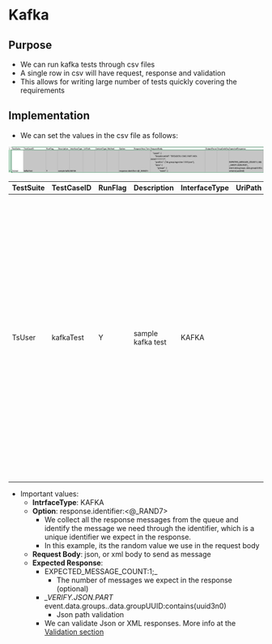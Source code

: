 # Kafka

## Purpose

* We can run kafka tests through csv files
* A single row in csv will have request, response and validation
* This allows for writing large number of tests quickly covering the requirements

## Implementation

* We can set the values in the csv file as follows:

![](<../../.gitbook/assets/image (106).png>)

| TestSuite | TestCaseID | RunFlag | Description       | InterfaceType | UriPath | ContentType | Method | Option                         | RequestHeader | TemplateFile | RequestBody                                                                                                                                                                                                                                                                                                                                                                                                                                                                                                           | OutputParam | RespCodeExp | ExpectedResponse                                                                                      | TcComments |
| --------- | ---------- | ------- | ----------------- | ------------- | ------- | ----------- | ------ | ------------------------------ | ------------- | ------------ | --------------------------------------------------------------------------------------------------------------------------------------------------------------------------------------------------------------------------------------------------------------------------------------------------------------------------------------------------------------------------------------------------------------------------------------------------------------------------------------------------------------------- | ----------- | ----------- | ----------------------------------------------------------------------------------------------------- | ---------- |
| TsUser    | kafkaTest  | Y       | sample kafka test | KAFKA         |         |             |        | response.identifier:<@\_RAND7> |               |              | { "event": { "breadcrumbId":   "BREADCRU-SING-PART-INDI-AAAA11111111", "profiles": \["de.group.ingestion-1.0.0.json"], "data": { "groups": { "event": { "breadcrumbId": "BREADCRU-SING-PART-INDI-AAAA11111111", "dataFabricId": "AAAAAAAA-AAAA-AAAA-AAAA-AAAA11111111", "domain": "PARTY", "profile": "de.group-1.0.0.json", "data": { "groupUUID": "<@\_RAND7>", "groupType": "individual", "individualId": "AAAAAAAA-AAAA-1111", "familyName": "AAAA1", "groupStatus": "inactive", "communication": \[] } } } } } } |             |             | EXPECTED_MESSAGE\_COUNT:1; && \_VERIFY.JSON.PART_ event.data.groups..data.groupUUID:contains(uuid3n0) |            |

* Important values:
  * **IntrfaceType**: KAFKA
  * **Option**: response.identifier:<@\_RAND7>
    * We collect all the response messages from the queue and identify the message we need through the identifier, which is a unique identifier we expect in the response.&#x20;
    * In this example, its the random value we use in the request body
  * **Request Body**: json, or xml body to send as message
  * **Expected Response**:&#x20;
    * EXPECTED_MESSAGE\_COUNT:1;_&#x20;
      * The number of messages we expect in the response (optional)
    * _\_VERIFY.JSON.PART_ event.data.groups..data.groupUUID:contains(uuid3n0)
      * Json path validation
    * We can validate Json or XML responses. More info at the [Validation section](https://docs.autonomx.io/service-level-testing/validation)
